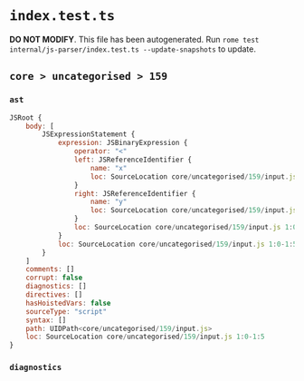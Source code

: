 # `index.test.ts`

**DO NOT MODIFY**. This file has been autogenerated. Run `rome test internal/js-parser/index.test.ts --update-snapshots` to update.

## `core > uncategorised > 159`

### `ast`

```javascript
JSRoot {
	body: [
		JSExpressionStatement {
			expression: JSBinaryExpression {
				operator: "<"
				left: JSReferenceIdentifier {
					name: "x"
					loc: SourceLocation core/uncategorised/159/input.js 1:0-1:1 (x)
				}
				right: JSReferenceIdentifier {
					name: "y"
					loc: SourceLocation core/uncategorised/159/input.js 1:4-1:5 (y)
				}
				loc: SourceLocation core/uncategorised/159/input.js 1:0-1:5
			}
			loc: SourceLocation core/uncategorised/159/input.js 1:0-1:5
		}
	]
	comments: []
	corrupt: false
	diagnostics: []
	directives: []
	hasHoistedVars: false
	sourceType: "script"
	syntax: []
	path: UIDPath<core/uncategorised/159/input.js>
	loc: SourceLocation core/uncategorised/159/input.js 1:0-1:5
}
```

### `diagnostics`

```

```
